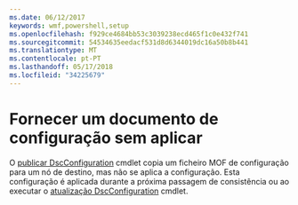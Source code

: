 ```yaml
---
ms.date: 06/12/2017
keywords: wmf,powershell,setup
ms.openlocfilehash: f929ce4684bb53c3039238ecd465f1c0e432f741
ms.sourcegitcommit: 54534635eedacf531d8d6344019dc16a50b8b441
ms.translationtype: MT
ms.contentlocale: pt-PT
ms.lasthandoff: 05/17/2018
ms.locfileid: "34225679"
---
```

# <a name="deliver-a-configuration-document-without-applying"></a>Fornecer um documento de configuração sem aplicar

O [publicar DscConfiguration](https://technet.microsoft.com/library/mt517875.aspx) cmdlet copia um ficheiro MOF de configuração para um nó de destino, mas não se aplica a configuração.
Esta configuração é aplicada durante a próxima passagem de consistência ou ao executar o [atualização DscConfiguration](https://technet.microsoft.com/library/mt143541.aspx) cmdlet.
